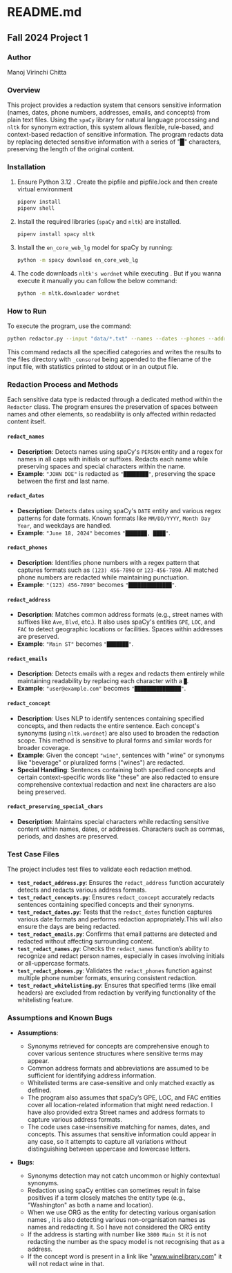 # README.md

## Fall 2024 Project 1

### Author
Manoj Virinchi Chitta

### Overview
This project provides a redaction system that censors sensitive information (names, dates, phone numbers, addresses, emails, and concepts) from plain text files. Using the `spaCy` library for natural language processing and `nltk` for synonym extraction, this system allows flexible, rule-based, and context-based redaction of sensitive information. 
The program redacts data by replacing detected sensitive information with a series of "█" characters, preserving the length of the original content. 

### Installation
1. Ensure Python 3.12 . Create the pipfile and pipfile.lock and then create virtual environment
    ```bash
   pipenv install 
   pipenv shell
   ```

2. Install the required libraries (`spaCy` and `nltk`) are installed.
    ```bash
   pipenv install spacy nltk
   ```
3. Install the `en_core_web_lg` model for spaCy by running:
   ```bash
   python -m spacy download en_core_web_lg
   ```
4. The code downloads `nltk's wordnet` while executing . But if you wanna execute it manually you can follow the below command:
   ```bash
   python -m nltk.downloader wordnet
   ```
 

### How to Run
To execute the program, use the command:
```bash
python redactor.py --input "data/*.txt" --names --dates --phones --address --emails --concept "concept1"  --output "output_dir" --stats "stdout/example.txt"
```
This command redacts all the specified categories and writes the results to the files directory with `_censored` being appended to the filename of the input file, with statistics printed to stdout or in an output file.

### Redaction Process and Methods

Each sensitive data type is redacted through a dedicated method within the `Redactor` class. The program ensures the preservation of spaces between names and other elements, so readability is only affected within redacted content itself.

#### `redact_names`
- **Description**: Detects names using spaCy's `PERSON` entity and a regex for names in all caps with initials or suffixes. Redacts each name while preserving spaces and special characters within the name.
- **Example**: `"JOHN DOE"` is redacted as `"████████"`, preserving the space between the first and last name.

#### `redact_dates`
- **Description**: Detects dates using spaCy's `DATE` entity and various regex patterns for date formats. Known formats like `MM/DD/YYYY`, `Month Day Year`, and weekdays are handled.
- **Example**: `"June 18, 2024"` becomes `"███████, ████"`.

#### `redact_phones`
- **Description**: Identifies phone numbers with a regex pattern that captures formats such as `(123) 456-7890` or `123-456-7890`. All matched phone numbers are redacted while maintaining punctuation.
- **Example**: `"(123) 456-7890"` becomes `"██████████████"`.

#### `redact_address`
- **Description**: Matches common address formats (e.g., street names with suffixes like `Ave`, `Blvd`, etc.). It also uses spaCy's entities `GPE`, `LOC`, and `FAC` to detect geographic locations or facilities. Spaces within addresses are preserved.
- **Example**: `"Main ST"` becomes `"███████"`.

#### `redact_emails`
- **Description**: Detects emails with a regex and redacts them entirely while maintaining readability by replacing each character with a `█`.
- **Example**: `"user@example.com"` becomes `"███████████████"`.

#### `redact_concept`
- **Description**: Uses NLP to identify sentences containing specified concepts, and then redacts the entire sentence. Each concept's synonyms (using `nltk.wordnet`) are also used to broaden the redaction scope. This method is sensitive to plural forms and similar words for broader coverage.
- **Example**: Given the concept `"wine"`, sentences with "wine" or synonyms like "beverage" or pluralized forms ("wines") are redacted.
- **Special Handling**: Sentences containing both specified concepts and certain context-specific words like "these" are also redacted to ensure comprehensive contextual redaction and next line characters are also being preserved.

#### `redact_preserving_special_chars`
- **Description**: Maintains special characters while redacting sensitive content within names, dates, or addresses. Characters such as commas, periods, and dashes are preserved.

### Test Case Files

The project includes test files to validate each redaction method. 

- **`test_redact_address.py`**: Ensures the `redact_address` function accurately detects and redacts various address formats.
- **`test_redact_concepts.py`**: Ensures `redact_concept` accurately redacts sentences containing specified concepts and their synonyms.
- **`test_redact_dates.py`**: Tests that the `redact_dates` function captures various date formats and performs redaction appropriately.This will also ensure the days are being redacted. 
- **`test_redact_emails.py`**: Confirms that email patterns are detected and redacted without affecting surrounding content.
- **`test_redact_names.py`**: Checks the `redact_names` function’s ability to recognize and redact person names, especially in cases involving initials or all-uppercase formats.
- **`test_redact_phones.py`**: Validates the `redact_phones` function against multiple phone number formats, ensuring consistent redaction.
- **`test_redact_whitelisting.py`**: Ensures that specified terms (like email headers) are excluded from redaction by verifying functionality of the whitelisting feature.

### Assumptions and Known Bugs

- **Assumptions**:
  - Synonyms retrieved for concepts are comprehensive enough to cover various sentence structures where sensitive terms may appear.
  - Common address formats and abbreviations are assumed to be sufficient for identifying address information.
  - Whitelisted terms are case-sensitive and only matched exactly as defined.
  - The program also assumes that spaCy’s GPE, LOC, and FAC entities cover all location-related information that might need redaction. I have also provided extra Street names and address formats to capture various address formats.
  - The code uses case-insensitive matching for names, dates, and concepts. This assumes that sensitive information could appear in any case, so it attempts to capture all variations without distinguishing between uppercase and lowercase letters.
  

- **Bugs**:
  - Synonyms detection may not catch uncommon or highly contextual synonyms.
  - Redaction using spaCy entities can sometimes result in false positives if a term closely matches the entity type (e.g., "Washington" as both a name and location).
  - When we use ORG as the entity for detecting various organisation names , it is also detecting various non-organisation names as names and redacting it. So I have not considered the ORG entity
  - If the address is starting with number like `3800 Main St` it is not redacting the number as the spacy model is not recognising that as a address.
  - If the concept word is present in a link like "www.winelibrary.com" it will not redact wine in that.


